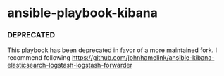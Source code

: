 ansible-playbook-kibana
=======================

### DEPRECATED

This playbook has been deprecated in favor of a more maintained fork. I recommend following https://github.com/johnhamelink/ansible-kibana-elasticsearch-logstash-logstash-forwarder
